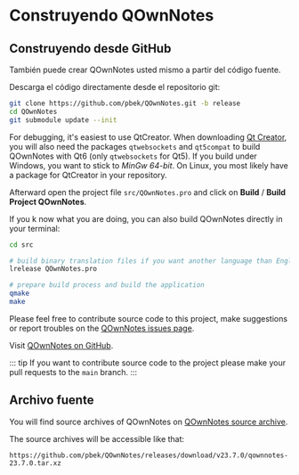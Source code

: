 # Construyendo QOwnNotes

## Construyendo desde GitHub

También puede crear QOwnNotes usted mismo a partir del código fuente.

Descarga el código directamente desde el repositorio git:

```bash
git clone https://github.com/pbek/QOwnNotes.git -b release
cd QOwnNotes
git submodule update --init
```

For debugging, it's easiest to use QtCreator. When downloading [Qt Creator](https://www.qt.io/download-qt-installer-oss), you will also need the packages `qtwebsockets` and `qt5compat` to build QOwnNotes with Qt6 (only `qtwebsockets` for Qt5). If you build under Windows, you want to stick to *MinGw 64-bit*. On Linux, you most likely have a package for QtCreator in your repository.

Afterward open the project file `src/QOwnNotes.pro` and click on **Build** / **Build Project QOwnNotes**.

If you k now what you are doing, you can also build QOwnNotes directly in your terminal:

```bash
cd src

# build binary translation files if you want another language than English
lrelease QOwnNotes.pro

# prepare build process and build the application
qmake
make
```

Please feel free to contribute source code to this project, make suggestions or report troubles on the [QOwnNotes issues page](https://github.com/pbek/QOwnNotes/issues).

Visit [QOwnNotes on GitHub](https://github.com/pbek/QOwnNotes).

::: tip
If you want to contribute source code to the project please make your pull requests to the  `main` branch.
:::

## Archivo fuente

You will find source archives of QOwnNotes on [QOwnNotes source archive](https://github.com/pbek/QOwnNotes/releases).

The source archives will be accessible like that:

`https://github.com/pbek/QOwnNotes/releases/download/v23.7.0/qownnotes-23.7.0.tar.xz`
